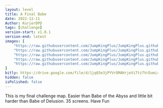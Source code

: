 ```yaml
---
layout: level
title: A Final Babe
date: 2022-12-11
Author: KurierDPD
tags: [challenge]
version-start: v1.8.1
version-end: latest
images: [
    "https://raw.githubusercontent.com/JumpKingPlus/JumpKingPlus.github.io/www/images/workshop/levels/ws28-banner.png",
    "https://raw.githubusercontent.com/JumpKingPlus/JumpKingPlus.github.io/www/images/workshop/levels/ws28-2.png",
    "https://raw.githubusercontent.com/JumpKingPlus/JumpKingPlus.github.io/www/images/workshop/levels/ws28-3.png",
    "https://raw.githubusercontent.com/JumpKingPlus/JumpKingPlus.github.io/www/images/workshop/levels/ws28-4.png",
    "https://raw.githubusercontent.com/JumpKingPlus/JumpKingPlus.github.io/www/images/workshop/levels/ws28-5.png"
]
bitly: https://drive.google.com/file/d/1jq83e3jPYVrOMAHrjeVi7tz7VrDumiac/view
hidden: false
isPolished: false
---
```


This is my final challenge map. Easier than Babe of the Abyss and little bit harder than Babe of Delusion. 35 screens. Have Fun